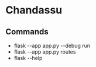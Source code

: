 # Chandassu

## Commands

- flask --app app.py --debug run
- flask --app app.py routes
- flask --help
